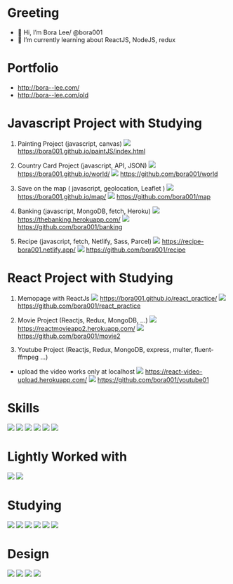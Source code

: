 # Greeting
- 👋 Hi, I’m Bora Lee/ @bora001
- 🌱 I’m currently learning about ReactJS, NodeJS, redux

# Portfolio
- http://bora--lee.com/
- http://bora--lee.com/old

# Javascript Project with Studying 

1. Painting Project (javascript, canvas)
<img src="https://img.shields.io/badge/GoogleChrome-4285F4style=flat-square&logo=View Project&logoColor=white"/> https://bora001.github.io/paintJS/index.html

2. Country Card Project (javascript, API, JSON)
<img src="https://img.shields.io/badge/GoogleChrome-4285F4style=flat-square&logo=View Project&logoColor=white"/> https://bora001.github.io/world/
<img src="https://img.shields.io/badge/GitHub-181717?style=flat-square&logo=GitHub&logoColor=white"/> https://github.com/bora001/world

3. Save on the map ( javascript, geolocation, Leaflet )
<img src="https://img.shields.io/badge/GoogleChrome-4285F4style=flat-square&logo=View Project&logoColor=white"/> https://bora001.github.io/map/
<img src="https://img.shields.io/badge/GitHub-181717?style=flat-square&logo=GitHub&logoColor=white"/> https://github.com/bora001/map

4. Banking (javascript, MongoDB, fetch, Heroku)
<img src="https://img.shields.io/badge/GoogleChrome-4285F4style=flat-square&logo=View Project&logoColor=white"/> https://thebanking.herokuapp.com/
<img src="https://img.shields.io/badge/GitHub-181717?style=flat-square&logo=GitHub&logoColor=white"/> https://github.com/bora001/banking

5. Recipe (javascript, fetch, Netlify, Sass, Parcel)
<img src="https://img.shields.io/badge/GoogleChrome-4285F4style=flat-square&logo=View Project&logoColor=white"/> https://recipe-bora001.netlify.app/
<img src="https://img.shields.io/badge/GitHub-181717?style=flat-square&logo=GitHub&logoColor=white"/> https://github.com/bora001/recipe

# React Project with Studying

1. Memopage with ReactJs
<img src="https://img.shields.io/badge/GoogleChrome-4285F4style=flat-square&logo=View Project&logoColor=white"/> https://bora001.github.io/react_practice/
<img src="https://img.shields.io/badge/GitHub-181717?style=flat-square&logo=GitHub&logoColor=white"/> https://github.com/bora001/react_practice
 
2. Movie Project (Reactjs, Redux, MongoDB, ...)
<img src="https://img.shields.io/badge/GoogleChrome-4285F4style=flat-square&logo=View Project&logoColor=white"/> https://reactmovieapp2.herokuapp.com/
<img src="https://img.shields.io/badge/GitHub-181717?style=flat-square&logo=GitHub&logoColor=white"/> https://github.com/bora001/movie2

3. Youtube Project (Reactjs, Redux, MongoDB, express, multer, fluent-ffmpeg ...)
- upload the video works only at localhost
<img src="https://img.shields.io/badge/GoogleChrome-4285F4style=flat-square&logo=View Project&logoColor=white"/> https://react-video-upload.herokuapp.com/
<img src="https://img.shields.io/badge/GitHub-181717?style=flat-square&logo=GitHub&logoColor=white"/> https://github.com/bora001/youtube01


# Skills
<img src="https://img.shields.io/badge/HTML5-E34F26?style=flat-square&logo=HTML5&logoColor=white"/> <img src="https://img.shields.io/badge/CSS3-1572B6?style=flat-square&logo=CSS3&logoColor=white"/> <img src="https://img.shields.io/badge/jQuery-0769AD?style=flat-square&logo=jQuery&logoColor=white"/> <img src="https://img.shields.io/badge/JavaScript-F7DF1E?style=flat-square&logo=JavaScript&logoColor=white"/> <img src="https://img.shields.io/badge/GitHub-181717?style=flat-square&logo=GitHub&logoColor=white"/> <img src="https://img.shields.io/badge/TortoiseSVN-b7c3ec" />

# Lightly Worked with
<img src="https://img.shields.io/badge/Sass-CC6699?style=flat-square&logo=Sass&logoColor=white"/> <img src="https://img.shields.io/badge/gulp-CF4647?style=flat-square&logo=gulp&logoColor=white"/>

# Studying
<img src="https://img.shields.io/badge/React-61DAFB?style=flat-square&logo=React&logoColor=white"/> <img src="https://img.shields.io/badge/Redux-764ABC?style=flat-square&logo=Redux&logoColor=white"/> <img src="https://img.shields.io/badge/Nodejs-339933style=flat-square&logo=Nodejs&logoColor=white"/> <img src="https://img.shields.io/badge/MongoDB-47A248?style=flat-square&logo=MongoDB&logoColor=white"/> <img src="https://img.shields.io/badge/Heroku-430098?style=flat-square&logo=Heroku&logoColor=white"/> <img src="https://img.shields.io/badge/Netlify-00C7B7?style=flat-square&logo=Netlify&logoColor=white"/>

# Design
<img src="https://img.shields.io/badge/AdobePhotoshop-31A8FF?style=flat-square&logo=AdobePhotoshop&logoColor=white"/> <img src="https://img.shields.io/badge/AdobeIllustrator-FF9A00?style=flat-square&logo=AdobeIllustrator&logoColor=white"/> <img src="https://img.shields.io/badge/Figma-F24E1E?style=flat-square&logo=Figma&logoColor=white"/> <img src="https://img.shields.io/badge/AdobeXD-FF61F6?style=flat-square&logo=AdobeXD&logoColor=white"/>
